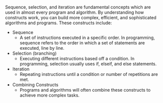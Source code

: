
Sequence, selection, and iteration are fundamental concepts which are used in almost every program and algorithm. By understanding how constructs work, you can build more complex, efficient, and sophisticated algorithms and programs. These constructs include:
- Sequence
    - A set of instructions executed in a specific order. In programming, sequence refers to the order in which a set of statements are executed, line by line. 
- Selection (branching)
    - Executing different instructions based off a condition. In programming, selection usually uses if, elseif, and else statements. 
- Iteration 
    - Repeating instructions until a condition or number of repetitions are met. 
- Combining Constructs
    - Programs and algorithms will often combine these constructs to achieve more complex tasks.